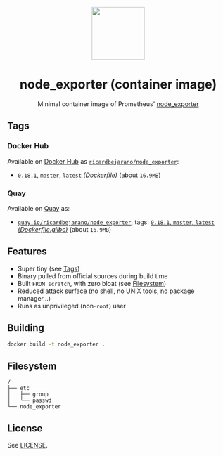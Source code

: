 <p align="center"><img src="https://emojipedia-us.s3.dualstack.us-west-1.amazonaws.com/thumbs/320/apple/198/fire-extinguisher_1f9ef.png" width="120px"></p>
<h1 align="center">node_exporter (container image)</h1>
<p align="center">Minimal container image of Prometheus' <a href="https://github.com/prometheus/node_exporter">node_exporter</a></p>


## Tags

### Docker Hub

Available on [Docker Hub](https://hub.docker.com) as [`ricardbejarano/node_exporter`](https://hub.docker.com/r/ricardbejarano/node_exporter):

- [`0.18.1`, `master`, `latest` *(Dockerfile)*](https://github.com/ricardbejarano/node_exporter/blob/master/Dockerfile) (about `16.9MB`)

### Quay

Available on [Quay](https://quay.io) as:

- [`quay.io/ricardbejarano/node_exporter`](https://quay.io/repository/ricardbejarano/node_exporter), tags: [`0.18.1`, `master`, `latest` *(Dockerfile.glibc)*](https://github.com/ricardbejarano/node_exporter/blob/master/Dockerfile.glibc) (about `16.9MB`)


## Features

* Super tiny (see [Tags](#tags))
* Binary pulled from official sources during build time
* Built `FROM scratch`, with zero bloat (see [Filesystem](#filesystem))
* Reduced attack surface (no shell, no UNIX tools, no package manager...)
* Runs as unprivileged (non-`root`) user


## Building

```bash
docker build -t node_exporter .
```


## Filesystem

```
/
├── etc
│   ├── group
│   └── passwd
└── node_exporter
```


## License

See [LICENSE](https://github.com/ricardbejarano/node_exporter/blob/master/LICENSE).

